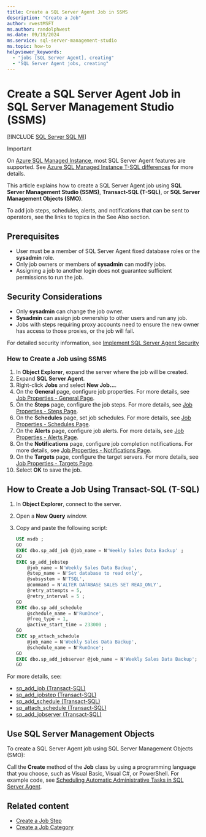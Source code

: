 ```yaml
---
title: Create a SQL Server Agent Job in SSMS
description: "Create a Job"
author: rwestMSFT
ms.author: randolphwest
ms.date: 09/19/2024
ms.service: sql-server-management-studio
ms.topic: how-to
helpviewer_keywords:
  - "jobs [SQL Server Agent], creating"
  - "SQL Server Agent jobs, creating"
---
```


# Create a SQL Server Agent Job in SQL Server Management Studio (SSMS)

[!INCLUDE [SQL Server SQL MI](../includes/applies-to-version/sql-asdbmi.md)]

> [!IMPORTANT]  
> On [Azure SQL Managed Instance](/azure/sql-database/sql-database-managed-instance), most SQL Server Agent features are supported. See [Azure SQL Managed Instance T-SQL differences](/azure/sql-database/sql-database-managed-instance-transact-sql-information#sql-server-agent) for more details.

This article explains how to create a SQL Server Agent job using **SQL Server Management Studio (SSMS)**, **Transact-SQL (T-SQL)**, or **SQL Server Management Objects (SMO)**.

To add job steps, schedules, alerts, and notifications that can be sent to operators, see the links to topics in the See Also section.

## Prerequisites

- User must be a member of SQL Server Agent fixed database roles or the **sysadmin** role.
- Only job owners or members of **sysadmin** can modify jobs.
- Assigning a job to another login does not guarantee sufficient permissions to run the job.

## Security Considerations

- Only **sysadmin** can change the job owner.
- **Sysadmin** can assign job ownership to other users and run any job.
- Jobs with steps requiring proxy accounts need to ensure the new owner has access to those proxies, or the job will fail.

For detailed security information, see [Implement SQL Server Agent Security](implement-sql-server-agent-security.md)

### How to Create a Job using SSMS

1. In **Object Explorer**, expand the server where the job will be created.
1. Expand **SQL Server Agent**.
1. Right-click **Jobs** and select **New Job...**.
1. On the **General** page, configure job properties. For more details, see [Job Properties - General Page](job-properties-new-job-general-page.md).
1. On the **Steps** page, configure the job steps. For more details, see [Job Properties - Steps Page](job-properties-new-job-steps-page.md).
1. On the **Schedules** page, set job schedules. For more details, see [Job Properties - Schedules Page](job-properties-new-job-schedules-page.md).
1. On the **Alerts** page, configure job alerts. For more details, see [Job Properties - Alerts Page](job-properties-new-job-alerts-page.md).
1. On the **Notifications** page, configure job completion notifications. For more details, see [Job Properties - Notifications Page](job-properties-new-job-notifications-page.md).
1. On the **Targets** page, configure the target servers. For more details, see [Job Properties - Targets Page](job-properties-new-job-targets-page.md).
1. Select **OK** to save the job.

## How to Create a Job Using Transact-SQL (T-SQL)

1. In **Object Explorer**, connect to the server.
1. Open a **New Query** window.
1. Copy and paste the following script:

    ```sql
    USE msdb ;
    GO
    EXEC dbo.sp_add_job @job_name = N'Weekly Sales Data Backup' ;
    GO
    EXEC sp_add_jobstep
        @job_name = N'Weekly Sales Data Backup',
        @step_name = N'Set database to read only',
        @subsystem = N'TSQL',
        @command = N'ALTER DATABASE SALES SET READ_ONLY',
        @retry_attempts = 5,
        @retry_interval = 5 ;
    GO
    EXEC dbo.sp_add_schedule
        @schedule_name = N'RunOnce',
        @freq_type = 1,
        @active_start_time = 233000 ;
    GO
    EXEC sp_attach_schedule
        @job_name = N'Weekly Sales Data Backup',
        @schedule_name = N'RunOnce';
    GO
    EXEC dbo.sp_add_jobserver @job_name = N'Weekly Sales Data Backup';
    GO
    ```

For more details, see:

- [sp_add_job (Transact-SQL)](/sql/relational-databases/system-stored-procedures/sp-add-job-transact-sql)
- [sp_add_jobstep (Transact-SQL)](/sql/relational-databases/system-stored-procedures/sp-add-jobstep-transact-sql)
- [sp_add_schedule (Transact-SQL)](/sql/relational-databases/system-stored-procedures/sp-add-schedule-transact-sql)
- [sp_attach_schedule (Transact-SQL)](/sql/relational-databases/system-stored-procedures/sp-attach-schedule-transact-sql)
- [sp_add_jobserver (Transact-SQL)](/sql/relational-databases/system-stored-procedures/sp-add-jobserver-transact-sql)

## Use SQL Server Management Objects

To create a SQL Server Agent job using SQL Server Management Objects (SMO):

Call the **Create** method of the **Job** class by using a programming language that you choose, such as Visual Basic, Visual C#, or PowerShell. For example code, see [Scheduling Automatic Administrative Tasks in SQL Server Agent](/sql/relational-databases/server-management-objects-smo/tasks/scheduling-automatic-administrative-tasks-in-sql-server-agent).

## Related content

- [Create a Job Step](job-properties-new-job-steps-page.md)
- [Create a Job Category](create-a-job-category.md)
